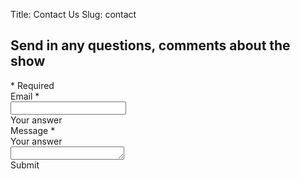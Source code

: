 Title: Contact Us
Slug: contact
## Send in any questions, comments about the show
<form action="https://docs.google.com/a/type.hk/forms/d/e/1FAIpQLScs4hX4ab8I3hzBL_KmPr6JpXAtJ867aTrAtnS1jLZ22hUePw/formResponse" target="_self" method="POST" id="mG61Hd">
    <div class="freebirdFormviewerViewHeaderRequiredLegend" aria-hidden="true" dir="auto">* Required</div>
    <div class="freebirdFormviewerViewItemList" role="list">
        <div role="listitem" class="freebirdFormviewerViewItemsItemItem freebirdFormviewerViewItemsTextTextItem" jsname="ibnC6b" jscontroller="rDGJeb" jsaction="sPvj8e:e4JwSe,vwKRrd;" data-required="true" data-item-id="227649005">
            <div class="freebirdFormviewerViewItemsItemItemHeader">
                <div class="freebirdFormviewerViewItemsItemItemTitleContainer">
                    <div class="freebirdFormviewerViewItemsItemItemTitle" dir="auto" role="heading" aria-level="2" aria-describedby="i.desc.227649005">Email <span class="freebirdFormviewerViewItemsItemRequiredAsterisk" aria-hidden="true">*</span>
                    </div>
                    <div class="freebirdFormviewerViewItemsItemItemHelpText" id="i.desc.227649005" dir="auto"></div>
                </div>
            </div>
            <div class="freebirdFormviewerViewItemsTextItemWrapper">
                <div class="quantumWizTextinputPaperinputEl freebirdFormviewerViewItemsTextShortText freebirdFormviewerViewItemsTextEmail freebirdThemedInput" jscontroller="pxq3x" jsaction="clickonly:KjsqPd; focus:Jt1EX; blur:fpfTEe; input:Lg5SV;" jsshadow="" jsname="W85ice">
                    <div class="quantumWizTextinputPaperinputMainContent exportContent">
                        <div class="quantumWizTextinputPaperinputContentArea">
                            <div class="quantumWizTextinputPaperinputInputArea">
                                <input type="email" class="quantumWizTextinputPaperinputInput exportInput" jsname="YPqjbf" autocomplete="off" tabindex="0" aria-label="Email" aria-describedby="i.desc.227649005 i.err.227649005" name="entry.1045781291" value="" required="" dir="auto" data-initial-dir="auto" data-initial-value="">
                                <div jsname="LwH6nd" class="quantumWizTextinputPaperinputPlaceholder exportLabel">Your answer</div>
                            </div>
                            <div class="quantumWizTextinputPaperinputUnderline exportUnderline"></div>
                            <div jsname="XmnwAc" class="quantumWizTextinputPaperinputFocusUnderline exportFocusUnderline"></div>
                        </div>
                    </div>
                    <div jsname="ty6ygf" class="quantumWizTextinputPaperinputHint exportHint"></div>
                </div>
            </div>
            <div class="freebirdFormviewerViewItemsItemGradingBox freebirdFormviewerViewItemsItemFeedbackBox" jsname="R7fTud"></div>
            <div jsname="XbIQze" class="freebirdFormviewerViewItemsItemErrorMessage" id="i.err.227649005" role="alert"></div>
        </div>
        <div role="listitem" class="freebirdFormviewerViewItemsItemItem freebirdFormviewerViewItemsTextTextItem" jsname="ibnC6b" jscontroller="rDGJeb" jsaction="sPvj8e:e4JwSe,vwKRrd;" data-required="true" data-item-id="1846923513">
            <div class="freebirdFormviewerViewItemsItemItemHeader">
                <div class="freebirdFormviewerViewItemsItemItemTitleContainer">
                    <div class="freebirdFormviewerViewItemsItemItemTitle" dir="auto" role="heading" aria-level="2" aria-describedby="i.desc.1846923513">Message <span class="freebirdFormviewerViewItemsItemRequiredAsterisk" aria-hidden="true">*</span>
                    </div>
                    <div class="freebirdFormviewerViewItemsItemItemHelpText" id="i.desc.1846923513" dir="auto"></div>
                </div>
            </div>
            <div class="quantumWizTextinputPapertextareaEl modeLight freebirdFormviewerViewItemsTextLongText freebirdThemedInput" jscontroller="pxq3x" jsaction="clickonly:KjsqPd; focus:Jt1EX; blur:fpfTEe; input:Lg5SV;" jsshadow="" jsname="W85ice">
                <div class="quantumWizTextinputPapertextareaMainContent exportContent">
                    <div class="quantumWizTextinputPapertextareaPlaceholder exportLabel" jsname="LwH6nd">Your answer</div>
                    <div class="quantumWizTextinputPapertextareaContentArea exportContentArea">
                        <textarea class="quantumWizTextinputPapertextareaInput exportTextarea" jsname="YPqjbf" rows="1" tabindex="0" aria-label="Message" jscontroller="gZjhIf" jsaction="input:Lg5SV;ti6hGc:XMgOHc;rcuQ6b:WYd;" required="" name="entry.839337160" dir="auto" data-initial-dir="auto" data-initial-value=""></textarea>
                    </div>
                    <div class="quantumWizTextinputPapertextareaUnderline exportUnderline"></div>
                    <div jsname="XmnwAc" class="quantumWizTextinputPapertextareaFocusUnderline exportFocusUnderline"></div>
                </div>
                <div jsname="ty6ygf" class="quantumWizTextinputPapertextareaHint exportHint"></div>
            </div>
            <div class="freebirdFormviewerViewItemsItemGradingBox freebirdFormviewerViewItemsItemFeedbackBox" jsname="R7fTud"></div>
            <div jsname="XbIQze" class="freebirdFormviewerViewItemsItemErrorMessage" id="i.err.1846923513" role="alert"></div>
        </div>
    </div>
    <div class="freebirdFormviewerViewNavigationNavControls" jscontroller="lSvzH" jsaction="rcuQ6b:npT2md;JIbuQc:V3upec(GeGHKb),HiUbje(M2UYVd),NPBnCf(OCpkoe)" data-shuffle-seed="-3973914562761325715">
        <div class="freebirdFormviewerViewNavigationButtonsAndProgress">
            <div class="freebirdFormviewerViewNavigationButtons">
                <div role="button" class="quantumWizButtonPaperbuttonEl quantumWizButtonPaperbuttonFlat quantumWizButtonPaperbuttonDark quantumWizButtonPaperbutton2El2 freebirdFormviewerViewNavigationSubmitButton" jscontroller="VXdfxd" jsaction="click:cOuCgd; mousedown:UX7yZ; mouseup:lbsD7e; mouseenter:tfO1Yc; mouseleave:JywGue;touchstart:p6p2H; touchmove:FwuNnf; touchend:yfqBxc(preventMouseEvents=true|preventDefault=true); touchcancel:JMtRjd;focus:AHmuwe; blur:O22p3e; contextmenu:mg9Pef;" jsshadow="" jsname="M2UYVd" aria-disabled="false" tabindex="0">
                    <div class="quantumWizButtonPaperbuttonRipple exportInk" jsname="ksKsZd"></div>
                    <div class="quantumWizButtonPaperbuttonFocusOverlay exportOverlay"></div>
                    <content class="quantumWizButtonPaperbuttonContent"><span class="quantumWizButtonPaperbuttonLabel">Submit</span>
                    </content>
                </div>
            </div>
        </div>
    </div>
</form>
